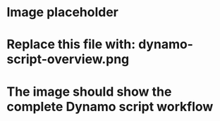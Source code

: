 # Image placeholder
# Replace this file with: dynamo-script-overview.png
# The image should show the complete Dynamo script workflow

